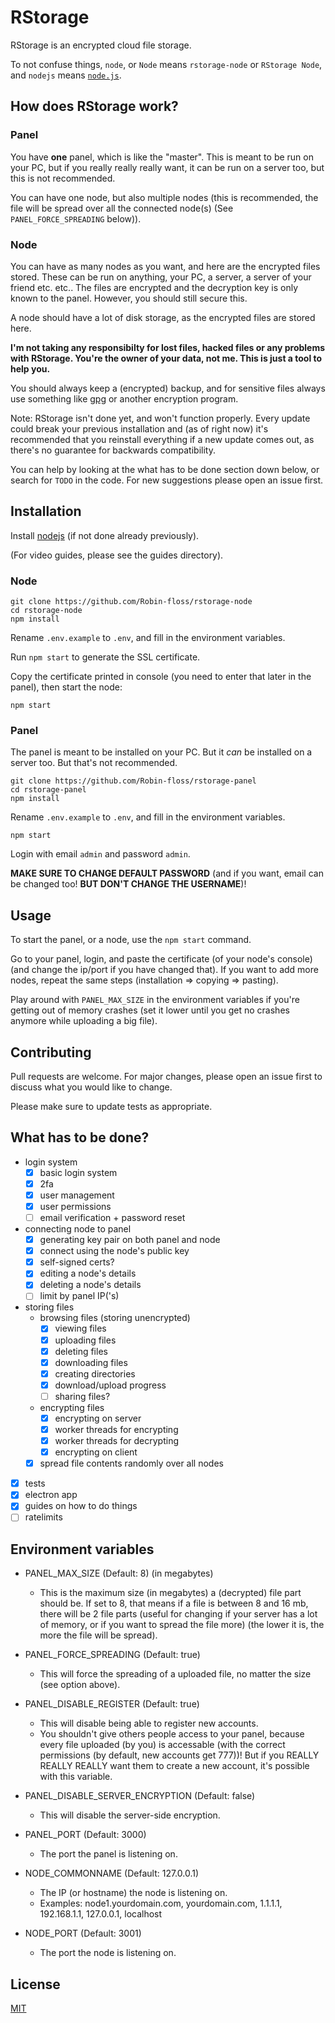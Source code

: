 # RStorage

RStorage is an encrypted cloud file storage.

To not confuse things, `node`, or `Node` means `rstorage-node` or `RStorage Node`, and `nodejs` means [`node.js`](https://nodejs.org/).

## How does RStorage work?

### Panel

You have **one** panel, which is like the "master". This is meant to be run on your PC, but if you really really really want, it can be run on a server too, but this is not recommended.

You can have one node, but also multiple nodes (this is recommended, the file will be spread over all the connected node(s) (See `PANEL_FORCE_SPREADING` below)).

### Node

You can have as many nodes as you want, and here are the encrypted files stored. These can be run on anything, your PC, a server, a server of your friend etc. etc.. The files are encrypted and the decryption key is only known to the panel. However, you should still secure this.

A node should have a lot of disk storage, as the encrypted files are stored here.

**I'm not taking any responsibilty for lost files, hacked files or any problems with RStorage. You're the owner of your data, not me. This is just a tool to help you.**

You should always keep a (encrypted) backup, and for sensitive files always use something like [gpg](https://gnupg.org/) or another encryption program.

Note: RStorage isn't done yet, and won't function properly. Every update could break your previous installation and (as of right now) it's recommended that you reinstall everything if a new update comes out, as there's no guarantee for backwards compatibility.

You can help by looking at the what has to be done section down below, or search for `TODO` in the code. For new suggestions please open an issue first.

## Installation

Install [nodejs](https://nodejs.org/en/download/) (if not done already previously).

(For video guides, please see the guides directory).

### Node
```
git clone https://github.com/Robin-floss/rstorage-node
cd rstorage-node
npm install
```

Rename `.env.example` to `.env`, and fill in the environment variables.

Run `npm start` to generate the SSL certificate.

Copy the certificate printed in console (you need to enter that later in the panel), then start the node:
```
npm start
```

### Panel
The panel is meant to be installed on your PC. But it *can* be installed on a server too. But that's not recommended.

```
git clone https://github.com/Robin-floss/rstorage-panel
cd rstorage-panel
npm install
```

Rename `.env.example` to `.env`, and fill in the environment variables.

```
npm start
```

Login with email `admin` and password `admin`.

**MAKE SURE TO CHANGE DEFAULT PASSWORD** (and if you want, email can be changed too! **BUT DON'T CHANGE THE USERNAME**)!

## Usage
To start the panel, or a node, use the `npm start` command.

Go to your panel, login, and paste the certificate (of your node's console) (and change the ip/port if you have changed that). If you want to add more nodes, repeat the same steps (installation => copying => pasting).

Play around with `PANEL_MAX_SIZE` in the environment variables if you're getting out of memory crashes (set it lower until you get no crashes anymore while uploading a big file).

## Contributing
Pull requests are welcome. For major changes, please open an issue first to discuss what you would like to change.

Please make sure to update tests as appropriate.

## What has to be done?

* login system
	* [x] basic login system
	* [x] 2fa
	* [x] user management
	* [x] user permissions
	* [ ] email verification + password reset
* connecting node to panel
	* [x] generating key pair on both panel and node
	* [x] connect using the node's public key
	* [x] self-signed certs?
	* [x] editing a node's details
	* [x] deleting a node's details
	* [ ] limit by panel IP('s)
* storing files
	* browsing files (storing unencrypted)
		* [x] viewing files
		* [x] uploading files
		* [x] deleting files
		* [x] downloading files
		* [x] creating directories
		* [x] download/upload progress
		* [ ] sharing files?
	* encrypting files
		* [x] encrypting on server
		* [x] worker threads for encrypting
		* [x] worker threads for decrypting
		* [x] encrypting on client
	* [x] spread file contents randomly over all nodes
* [x] tests
* [x] electron app
* [x] guides on how to do things
* [ ] ratelimits

## Environment variables
* PANEL_MAX_SIZE (Default: 8) (in megabytes)
	* This is the maximum size (in megabytes) a (decrypted) file part should be. If set to 8, that means if a file is between 8 and 16 mb, there will be 2 file parts (useful for changing if your server has a lot of memory, or if you want to spread the file more) (the lower it is, the more the file will be spread).

* PANEL_FORCE_SPREADING (Default: true)
	* This will force the spreading of a uploaded file, no matter the size (see option above).

* PANEL_DISABLE_REGISTER (Default: true)
	* This will disable being able to register new accounts.
	* You shouldn't give others people access to your panel, because every file uploaded (by you) is accessable (with the correct permissions (by default, new accounts get 777))! But if you REALLY REALLY REALLY want them to create a new account, it's possible with this variable.

* PANEL_DISABLE_SERVER_ENCRYPTION (Default: false)
	* This will disable the server-side encryption.

* PANEL_PORT (Default: 3000)
	* The port the panel is listening on.

* NODE_COMMONNAME (Default: 127.0.0.1)
	* The IP (or hostname) the node is listening on.
	* Examples: node1.yourdomain.com, yourdomain.com, 1.1.1.1, 192.168.1.1, 127.0.0.1, localhost

* NODE_PORT (Default: 3001)
	* The port the node is listening on.

## License
[MIT](https://choosealicense.com/licenses/mit/)
